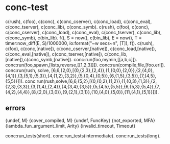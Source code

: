 conc-test
=========

c(rush), c(foo), c(conc), c(conc_cserver), c(conc_load), c(conc_eval), c(conc_tserver), c(conc_lib), c(conc_symb).
c(rush), c(foo), c(conc), c(conc_cserver), c(conc_load), c(conc_eval), c(conc_tserver), c(conc_lib), c(conc_symb), c(bin_lib).
f(), S = now(), c(bin_lib), E = now(), T = timer:now_diff(E, S)/1000000, io:format("~w secs~n", [T]), f().
c(rush), c(foo), c(conc,[native]), c(conc_cserver,[native]), c(conc_load,[native]), c(conc_eval,[native]), c(conc_tserver,[native]), c(conc_lib,[native]),c(conc_symb,[native]).
conc:run(foo,mymin,[[a,b,c]]).
conc:run(foo,spawn,[lists,reverse,[[1,2,3]]]).
conc:run(compile,file,[foo.erl]).
conc:run(rush, solve, [6,6,{2,0},[{0,{2,3},{2,4}},{1,{0,0},{2,0}},{2,{4,0},{4,1}},{3,{5,1},{5,3}},{4,{1,2},{3,2}},{5,{0,4},{0,5}},{6,{1,5},{3,5}},{7,{4,5},{5,5}}]]).
conc:run(rush,solve,[6,6,{5,2},[{0,{0,2},{1,2}},{1,{0,3},{1,3}},{2,{2,3},{3,3}},{3,{1,4},{2,4}},{4,{3,4},{3,5}},{5,{4,5},{5,5}},{6,{5,3},{5,4}},{7,{4,2},{4,4}},{8,{2,0},{3,0}},{9,{2,1},{3,1}},{10,{4,0},{5,0}},{11,{4,1},{5,1}}]]).

errors
------
{undef, M}
{cover_compiled, M}
{undef, FuncKey}
{not_exported, MFA}
{lambda_fun_argument_limit, Arity}
{invalid_timeout, Timeout}

conc:run_tests(short).
conc:run_tests(intermediate).
conc:run_tests(long).

